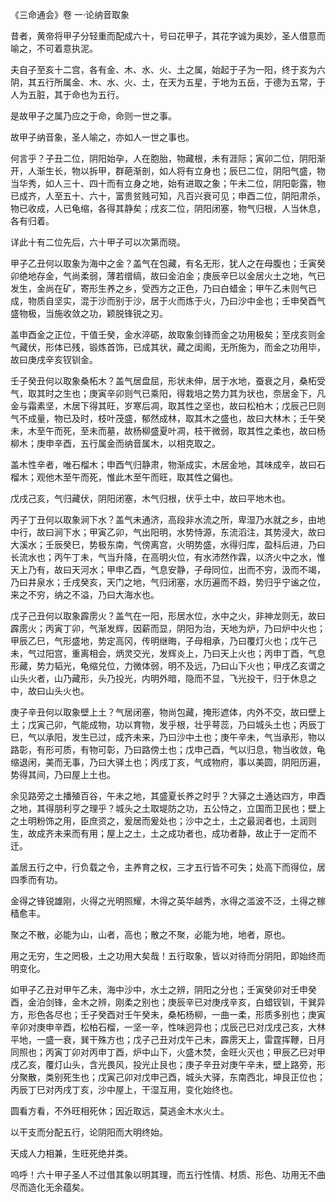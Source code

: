《三命通会》卷 一·论纳音取象

昔者，黄帝将甲子分轻重而配成六十，号曰花甲子，其花字诚为奥妙，圣人借意而喻之，不可着意执泥。

夫自子至亥十二宫，各有金、木、水、火、土之属，始起于子为一阳，终于亥为六阴，其五行所属金、木、水、火、土，在天为五星，于地为五岳，于德为五常，于人为五脏，其于命也为五行。

是故甲子之属乃应之于命，命则一世之事。

故甲子纳音象，圣人喻之，亦如人一世之事也。

何言乎？子丑二位，阴阳始孕，人在胞胎，物藏根，未有涯际；寅卯二位，阴阳渐开，人渐生长，物以拆甲，群葩渐剖，如人将有立身也；辰巳二位，阴阳气盛，物当华秀，如人三十、四十而有立身之地，始有进取之象；午未二位，阴阳彰露，物已成齐，人至五十、六十，富贵贫贱可知，凡百兴衰可见；申酉二位，阴阳肃杀，物已收成，人已龟缩，各得其静矣；戌亥二位，阴阳闭塞，物气归根，人当休息，各有归着。

详此十有二位先后，六十甲子可以次第而晓。

甲子乙丑何以取象为海中之金？盖气在包藏，有名无形，犹人之在母腹也；壬寅癸卯绝地存金，气尚柔弱，薄若缯缟，故曰金泊金；庚辰辛巳以金居火土之地，气已发生，金尚在矿，寄形生养之乡，受西方之正色，乃曰白蜡金；甲午乙未则气已成，物质自坚实，混于沙而别于沙，居于火而炼于火，乃曰沙中金也；壬申癸酉气盛物极，当施收敛之功，颖脱锋锐之刃。

盖申酉金之正位，干值壬癸，金水淬砺，故取象剑锋而金之功用极矣；至戌亥则金气藏伏，形体已残，锻炼首饰，已成其状，藏之闺阁，无所施为，而金之功用毕，故曰庚戌辛亥钗钏金。

壬子癸丑何以取象桑柘木？盖气居盘屈，形状未伸，居于水地，蚕衰之月，桑柘受气，取其时之生也；庚寅辛卯则气已乘阳，得栽培之势力其为状也，奈居金下，凡金与霜素坚，木居下得其旺，岁寒后凋，取其性之坚也，故曰松柏木；戊辰己巳则气不成量，物已及时，枝叶茂盛，郁然成林，取其木之盛也，故曰大林木；壬午癸未，木至午而死，至未而墓，故杨柳盛夏叶凋，枝干微弱，取其性之柔也，故曰杨柳木；庚申辛酉，五行属金而纳音属木，以相克取之。

盖木性辛者，唯石榴木；申酉气归静肃，物渐成实，木居金地，其味成辛，故曰石榴木；观他木至午而死，惟此木至午而旺，取其性之偏也。

戊戌己亥，气归藏伏，阴阳闭塞，木气归根，伏乎土中，故曰平地木也。

丙子丁丑何以取象涧下水？盖气未通济，高段非水流之所，卑湿乃水就之乡，由地中行，故曰涧下水；甲寅乙卯，气出阳明，水势恃源，东流滔注，其势浸大，故曰大溪水；壬辰癸巳，势极东南，气傍离宫，火明势盛，水得归库，盈科后进，乃曰长流水也；丙午丁未，气当升降，在高明火位，有水沛然作霖，以济火中之水，惟天上乃有，故曰天河水；甲申乙酉，气息安静，子母同位，出而不穷，汲而不竭，乃曰井泉水；壬戌癸亥，天门之地，气归闭塞，水历遍而不趋，势归乎宁谧之位，来之不穷，纳之不溢，乃曰大海水也。

戊子己丑何以取象霹雳火？盖气在一阳，形居水位，水中之火，非神龙则无，故曰霹雳火；丙寅丁卯，气渐发辉，因薪而显，阴阳为治，天地为炉，乃曰炉中火也；甲辰乙巳，气形盛地，势定高冈，传明继晦，子母相承，乃曰覆灯火也；戊午己未，气过阳宫，重离相会，炳灵交光，发辉炎上，乃曰天上火也；丙申丁酉，气息形藏，势力韬光，龟缩兑位，力微体弱，明不及远，乃曰山下火也；甲戌乙亥谓之山头火者，山乃藏形，头乃投光，内明外暗，隐而不显，飞光投干，归于休息之中，故曰山头火也。

庚子辛丑何以取象壁上土？气居闭塞，物尚包藏，掩形遮体，内外不交，故曰壁上土；戊寅己卯，气能成物，功以育物，发乎根，壮乎萼蕊，乃曰城头土也；丙辰丁巳，气以承阳，发生已过，成齐未来，乃曰沙中土也；庚午辛未，气当承形，物以路彰，有形可质，有物可彰，乃曰路傍土也；戊申己酉，气以归息，物当收敛，龟缩退闲，美而无事，乃曰大驿土也；丙戌丁亥，气成物府，事以美圆，阴阳历遍，势得其间，乃曰屋上土也。

余见路旁之土播殖百谷，午未之地，其盛夏长养之时乎？大驿之土通达四方，申酉之地，其得朋利亨之理乎？城头之土取堤防之功，五公恃之，立国而卫民也；壁上之土明粉饰之用，臣庶资之，爰居而爰处也；沙中之土，土之最润者也，土润则生，故成齐未来而有用；屋上之土，土之成功者也，成功者静，故止于一定而不迁。

盖居五行之中，行负载之令，主养育之权，三才五行皆不可失；处高下而得位，居四季而有功。

金得之锋锐雄刚，火得之光明照耀，木得之英华越秀，水得之滥波不泛，土得之稼穑愈丰。

聚之不散，必能为山，山者，高也；散之不聚，必能为地，地者，原也。

用之无穷，生之罔极，土之功用大矣哉！五行取象，皆以对待而分阴阳，即始终而明变化。

如甲子乙丑对甲午乙未，海中沙中，水土之辨，阴阳之分也；壬寅癸卯对壬申癸酉，金泊剑锋，金木之辨，刚柔之别也；庚辰辛已对庚戌辛亥，白蜡钗钏，干巽异方，形色各尽也；壬子癸酉对壬午癸未，桑柘杨柳，一曲一柔，形质多别也；庚寅辛卯对庚申辛酉，松柏石榴，一坚一辛，性味迥异也；戊辰己巳对戊戌己亥，大林平地，一盛一衰，巽干殊方也；戊子己丑对戊午己未，霹雳天上，雷霆挥鞭，日月同照也；丙寅丁卯对丙申丁酉，炉中山下，火盛木焚，金旺火灭也；甲辰乙巳对甲戌乙亥，覆灯山头，含光畏风，投光止艮也；庚子辛丑对庚午辛未，壁上路旁，形分聚散，类别死生也；戊寅己卯对戊申己酉，城头大驿，东南西北，坤艮正位也；丙辰丁巳对丙戌丁亥，沙中屋上，干湿互用，变化始终也。

圆看方看，不外旺相死休；因近取远，莫逃金木水火土。

以干支而分配五行，论阴阳而大明终始。

天成人力相兼，生旺死绝并类。

呜呼！六十甲子圣人不过借其象以明其理，而五行性情、材质、形色、功用无不曲尽而造化无余蕴矣。

